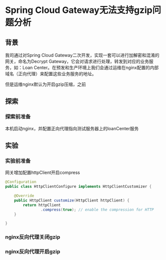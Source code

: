 # Spring Cloud Gateway无法支持gzip问题分析

## 背景

我司通过对Spring Cloud Gateway二次开发，实现一套可以进行加解密和混淆的网关，命名为Decrypt Gateway，它会对请求进行处理，转发到对应的业务服务，如：Loan Center。在预发和生产环境上我们会通过运维在nginx配置的内部域名（正向代理）来配置这些业务服务的地址。

但是运维nginx默认为开启gzip压缩，之前

## 探索

### 探索前准备

本机启动nginx，并配置正向代理指向测试服务器上的loanCenter服务

## 实验

### 实验前准备

网关增加配置httpClient开启compress

```java
@Configuration
public class HttpClientConfigure implements HttpClientCustomizer {
    
    @Override
    public HttpClient customize(HttpClient httpClient) {
        return httpClient
                .compress(true); // enable the compression for HTTP
    }
    
}
```

### nginx反向代理关闭gzip



### nginx反向代理开启gzip

###  